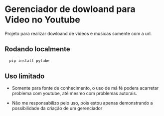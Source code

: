 
# Gerenciador de dowloand para Video no Youtube


Projeto para realizar dowloand de videos e musicas somente com a url.


## Rodando localmente


```bash
  pip install pytube
```


## Uso limitado

- Somente para fonte de conhecimento, o uso de má fé podera acarretar problema com youtube, até mesmo com problemas autorais.

- Não me responsabilizo pelo uso, pois estou apenas demonstrando a possibilidade da criação de um gerenciador
